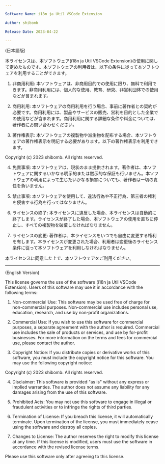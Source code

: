 ```yaml
---

Software Name: i18n ja Util VSCode Extension

Author: shibomb

Release Date: 2023-04-22

---
```


(日本語版)

本ライセンスは、本ソフトウェア(i18n ja Util VSCode Extension)の使用に関して定めたものです。本ソフトウェアの利用者は、以下の条件に従って本ソフトウェアを利用することができます。

1. 非商用利用:
   本ソフトウェアは、非商用目的での使用に限り、無料で利用できます。非商用利用には、個人的な使用、教育、研究、非営利団体での使用などが含まれます。

2. 商用利用:
   本ソフトウェアの商用利用を行う場合、事前に著作者との契約が必要です。商用利用には、製品やサービスの販売、営利を目的とした企業での使用などが含まれます。商用利用に関する詳細な条件や料金については、著作者にお問い合わせください。

3. 著作権表示:
   本ソフトウェアの複製物や派生物を配布する場合、本ソフトウェアの著作権表示を明記する必要があります。以下の著作権表示を利用できます。

Copyright (c) 2023 shibomb. All rights reserved.

4. 免責事項:
   本ソフトウェアは、現状のまま提供されます。著作者は、本ソフトウェアに関するいかなる明示的または黙示的な保証も行いません。本ソフトウェアの利用によって生じたいかなる損害についても、著作者は一切の責任を負いません。

5. 禁止事項:
   本ソフトウェアを使用して、違法行為や不正行為、第三者の権利を侵害する行為を行ってはなりません。

6. ライセンスの終了:
   本ライセンスに違反した場合、本ライセンスは自動的に終了します。ライセンスが終了した場合、本ソフトウェアの使用を直ちに停止し、すべての複製物を破棄しなければなりません。

7. ライセンスの変更:
   著作者は、本ライセンスをいつでも自由に変更する権利を有します。本ライセンスが変更された場合、利用者は変更後のライセンス条件に従って本ソフトウェアを利用しなければなりません。

本ライセンスに同意した上で、本ソフトウェアをご利用ください。

---

(English Version)

This license governs the use of the software (i18n ja Util VSCode Extension). Users of this software may use it in accordance with the following terms:

1. Non-commercial Use:
   This software may be used free of charge for non-commercial purposes. Non-commercial use includes personal use, education, research, and use by non-profit organizations.

2. Commercial Use:
   If you wish to use this software for commercial purposes, a separate agreement with the author is required. Commercial use includes the sale of products or services, and use by for-profit businesses. For more information on the terms and fees for commercial use, please contact the author.

3. Copyright Notice:
   If you distribute copies or derivative works of this software, you must include the copyright notice for this software. You may use the following copyright notice:

Copyright (c) 2023 shibomb. All rights reserved.

4. Disclaimer:
   This software is provided "as is" without any express or implied warranties. The author does not assume any liability for any damages arising from the use of this software.

5. Prohibited Acts:
   You may not use this software to engage in illegal or fraudulent activities or to infringe the rights of third parties.

6. Termination of License:
   If you breach this license, it will automatically terminate. Upon termination of the license, you must immediately cease using the software and destroy all copies.

7. Changes to License:
   The author reserves the right to modify this license at any time. If this license is modified, users must use the software in accordance with the revised license terms.

Please use this software only after agreeing to this license.
